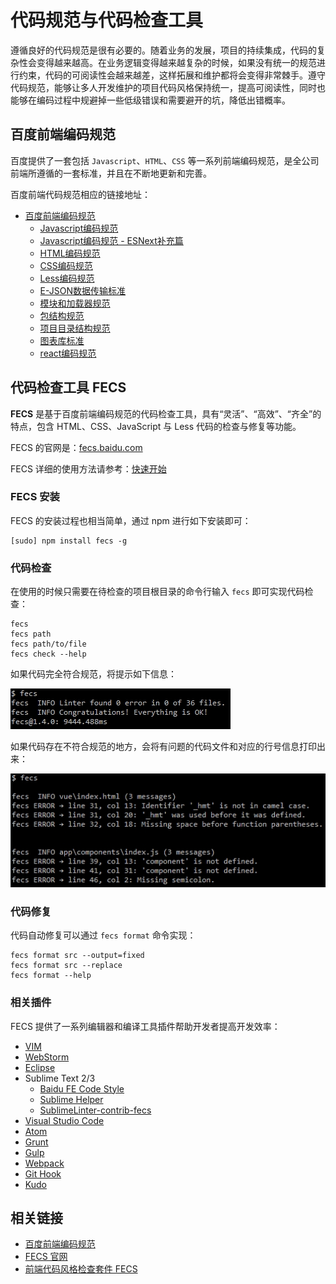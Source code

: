 # 代码规范与代码检查工具

遵循良好的代码规范是很有必要的。随着业务的发展，项目的持续集成，代码的复杂性会变得越来越高。在业务逻辑变得越来越复杂的时候，如果没有统一的规范进行约束，代码的可阅读性会越来越差，这样拓展和维护都将会变得非常棘手。遵守代码规范，能够让多人开发维护的项目代码风格保持统一，提高可阅读性，同时也能够在编码过程中规避掉一些低级错误和需要避开的坑，降低出错概率。

## 百度前端编码规范

百度提供了一套包括 `Javascript`、`HTML`、`CSS` 等一系列前端编码规范，是全公司前端所遵循的一套标准，并且在不断地更新和完善。

百度前端代码规范相应的链接地址：

- [百度前端编码规范](https://github.com/ecomfe/spec)
    - [Javascript编码规范](https://github.com/ecomfe/spec/blob/master/javascript-style-guide.md)
    - [Javascript编码规范 - ESNext补充篇](https://github.com/ecomfe/spec/blob/master/es-next-style-guide.md)
    - [HTML编码规范](https://github.com/ecomfe/spec/blob/master/html-style-guide.md)
    - [CSS编码规范](https://github.com/ecomfe/spec/blob/master/css-style-guide.md)
    - [Less编码规范](https://github.com/ecomfe/spec/blob/master/less-code-style.md)
    - [E-JSON数据传输标准](https://github.com/ecomfe/spec/blob/master/e-json.md)
    - [模块和加载器规范](https://github.com/ecomfe/spec/blob/master/module.md)
    - [包结构规范](https://github.com/ecomfe/spec/blob/master/package.md)
    - [项目目录结构规范](https://github.com/ecomfe/spec/blob/master/directory.md)
    - [图表库标准](https://github.com/ecomfe/spec/blob/master/chart.md)
    - [react编码规范](https://github.com/ecomfe/spec/blob/master/react-style-guide.md)

## 代码检查工具 FECS

**FECS** 是基于百度前端编码规范的代码检查工具，具有“灵活”、“高效”、“齐全”的特点，包含 HTML、CSS、JavaScript 与 Less 代码的检查与修复等功能。

FECS 的官网是：[fecs.baidu.com](http://fecs.baidu.com)

FECS 详细的使用方法请参考：[快速开始](http://fecs.baidu.com/api)

### FECS 安装

FECS 的安装过程也相当简单，通过 npm 进行如下安装即可：

```npm
[sudo] npm install fecs -g
```

### 代码检查

在使用的时候只需要在待检查的项目根目录的命令行输入 `fecs` 即可实现代码检查：

```shell
fecs
fecs path
fecs path/to/file
fecs check --help
```

如果代码完全符合规范，将提示如下信息：

![fecs success](./images/spec-fecs-success.jpg)

如果代码存在不符合规范的地方，会将有问题的代码文件和对应的行号信息打印出来：

![fecs fail](./images/spec-fecs-fail.jpg)

### 代码修复

代码自动修复可以通过 `fecs format` 命令实现：

```shell
fecs format src --output=fixed
fecs format src --replace
fecs format --help
```

### 相关插件

FECS 提供了一系列编辑器和编译工具插件帮助开发者提高开发效率：

- [VIM](https://github.com/hushicai/fecs.vim)
- [WebStorm](https://github.com/leeight/Baidu-FE-Code-Style#webstorm)
- [Eclipse](https://github.com/ecomfe/fecs-eclipse)
- Sublime Text 2/3
    - [Baidu FE Code Style](https://github.com/leeight/Baidu-FE-Code-Style)
    - [Sublime Helper](https://github.com/baidu-lbs-opn-fe/Sublime-fecsHelper)
    - [SublimeLinter-contrib-fecs](https://github.com/robbenmu/SublimeLinter-contrib-fecs)
- [Visual Studio Code](https://github.com/21paradox/fecs-visual-studio-code)
- [Atom](https://github.com/8427003/atom-fecs)
- [Grunt](https://github.com/ecomfe/fecs-grunt)
- [Gulp](https://github.com/ecomfe/fecs-gulp)
- [Webpack](https://github.com/ecomfe/fecs-loader)
- [Git Hook](https://github.com/cxtom/fecs-git-hooks)
- [Kudo](https://github.com/ecomfe/kudo)

## 相关链接

- [百度前端编码规范](https://github.com/ecomfe/spec)
- [FECS 官网](http://fecs.baidu.com)
- [前端代码风格检查套件 FECS](http://efe.baidu.com/blog/fecs)